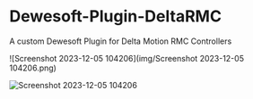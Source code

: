 # Dewesoft-Plugin-DeltaRMC
A custom Dewesoft Plugin for Delta Motion RMC Controllers

![Screenshot 2023-12-05 104206](img/Screenshot 2023-12-05 104206.png)


![Screenshot 2023-12-05 104206](https://github.com/Test-And-Measure-Engineering/Dewesoft-Plugin-DeltaRMC/assets/150857697/e60ced23-e08d-4ca8-9b41-46cc76cf2ee0)

